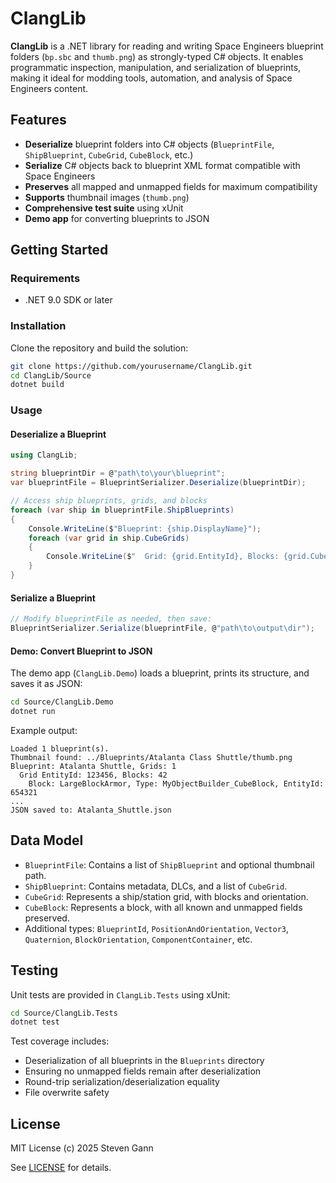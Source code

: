 # ClangLib

**ClangLib** is a .NET library for reading and writing Space Engineers blueprint folders (`bp.sbc` and `thumb.png`) as strongly-typed C# objects. It enables programmatic inspection, manipulation, and serialization of blueprints, making it ideal for modding tools, automation, and analysis of Space Engineers content.

## Features

- **Deserialize** blueprint folders into C# objects (`BlueprintFile`, `ShipBlueprint`, `CubeGrid`, `CubeBlock`, etc.)
- **Serialize** C# objects back to blueprint XML format compatible with Space Engineers
- **Preserves** all mapped and unmapped fields for maximum compatibility
- **Supports** thumbnail images (`thumb.png`)
- **Comprehensive test suite** using xUnit
- **Demo app** for converting blueprints to JSON

## Getting Started

### Requirements

- .NET 9.0 SDK or later

### Installation

Clone the repository and build the solution:

```sh
git clone https://github.com/yourusername/ClangLib.git
cd ClangLib/Source
dotnet build
```

### Usage

#### Deserialize a Blueprint

```csharp
using ClangLib;

string blueprintDir = @"path\to\your\blueprint";
var blueprintFile = BlueprintSerializer.Deserialize(blueprintDir);

// Access ship blueprints, grids, and blocks
foreach (var ship in blueprintFile.ShipBlueprints)
{
    Console.WriteLine($"Blueprint: {ship.DisplayName}");
    foreach (var grid in ship.CubeGrids)
    {
        Console.WriteLine($"  Grid: {grid.EntityId}, Blocks: {grid.CubeBlocks.Count}");
    }
}
```

#### Serialize a Blueprint

```csharp
// Modify blueprintFile as needed, then save:
BlueprintSerializer.Serialize(blueprintFile, @"path\to\output\dir");
```

#### Demo: Convert Blueprint to JSON

The demo app (`ClangLib.Demo`) loads a blueprint, prints its structure, and saves it as JSON:

```sh
cd Source/ClangLib.Demo
dotnet run
```

Example output:
```
Loaded 1 blueprint(s).
Thumbnail found: ../Blueprints/Atalanta Class Shuttle/thumb.png
Blueprint: Atalanta Shuttle, Grids: 1
  Grid EntityId: 123456, Blocks: 42
    Block: LargeBlockArmor, Type: MyObjectBuilder_CubeBlock, EntityId: 654321
...
JSON saved to: Atalanta_Shuttle.json
```

## Data Model

- `BlueprintFile`: Contains a list of `ShipBlueprint` and optional thumbnail path.
- `ShipBlueprint`: Contains metadata, DLCs, and a list of `CubeGrid`.
- `CubeGrid`: Represents a ship/station grid, with blocks and orientation.
- `CubeBlock`: Represents a block, with all known and unmapped fields preserved.
- Additional types: `BlueprintId`, `PositionAndOrientation`, `Vector3`, `Quaternion`, `BlockOrientation`, `ComponentContainer`, etc.

## Testing

Unit tests are provided in `ClangLib.Tests` using xUnit:

```sh
cd Source/ClangLib.Tests
dotnet test
```

Test coverage includes:
- Deserialization of all blueprints in the `Blueprints` directory
- Ensuring no unmapped fields remain after deserialization
- Round-trip serialization/deserialization equality
- File overwrite safety

## License

MIT License (c) 2025 Steven Gann

See [LICENSE](./LICENSE) for details. 